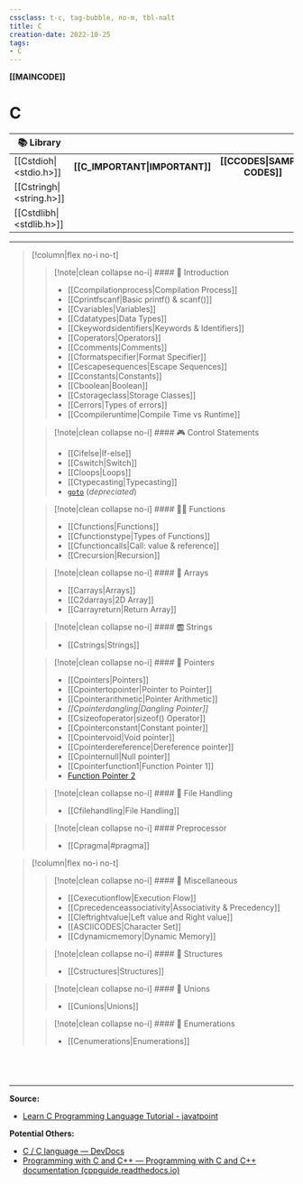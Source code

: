 ```yaml
---
cssclass: t-c, tag-bubble, no-m, tbl-nalt
title: C
creation-date: 2022-10-25
tags:
- C
---
```

**[[MAINCODE]]**

# C
| <center>📚 Library</center> |                                                 |                                               |
| --------------------------- | ----------------------------------------------- | --------------------------------------------- |
| [[Cstdioh\|<stdio.h>]]      | **<center>[[C_IMPORTANT\|IMPORTANT]]</center>** | **<center>[[CCODES\|SAMPLE CODES]]</center>** | 
| [[Cstringh\|<string.h>]]    |                                                 |                                               |
| [[Cstdlibh\|<stdlib.h>]]    |                                                 |                                               |

---
>[!column|flex no-i no-t]
>>[!note|clean collapse no-i] #### 📙 Introduction
>>- [[Ccompilationprocess|Compilation Process]]
>>- [[Cprintfscanf|Basic printf() & scanf()]]
>>- [[Cvariables|Variables]]
>>- [[Cdatatypes|Data Types]]
>>- [[Ckeywordsidentifiers|Keywords & Identifiers]]
>>- [[Coperators|Operators]]
>>- [[Ccomments|Comments]]
>>- [[Cformatspecifier|Format Specifier]]
>>- [[Cescapesequences|Escape Sequences]]
>>- [[Cconstants|Constants]]
>>- [[Cboolean|Boolean]]
>>- [[Cstorageclass|Storage Classes]]
>>- [[Cerrors|Types of errors]]
>>- [[Ccompileruntime|Compile Time vs Runtime]]
>
>>[!note|clean collapse no-i] #### 🎮 Control Statements
>>- [[Cifelse|If-else]]
>>- [[Cswitch|Switch]]
>>- [[Cloops|Loops]]
>>- [[Ctypecasting|Typecasting]]
>>- [`goto`](Cgoto.md) (*depreciated*)
>
>>[!note|clean collapse no-i] #### 👷‍♂️ Functions
>>- [[Cfunctions|Functions]]
>>- [[Cfunctionstype|Types of Functions]]
>>- [[Cfunctioncalls|Call: value & reference]]
>>- [[Crecursion|Recursion]]
>
>>[!note|clean collapse no-i] #### 🔢 Arrays
>>- [[Carrays|Arrays]]
>>- [[C2darrays|2D Array]]
>>- [[Carrayreturn|Return Array]]
>
>>[!note|clean collapse no-i] #### 🆎 Strings
>>- [[Cstrings|Strings]]
>
>>[!note|clean collapse no-i] #### 🎯 Pointers
>>- [[Cpointers|Pointers]]
>>- [[Cpointertopointer|Pointer to Pointer]]
>>- [[Cpointerarithmetic|Pointer Arithmetic]]
>>- *[[Cpointerdangling|Dangling Pointer]]*
>>- [[Csizeofoperator|sizeof() Operator]]
>>- [[Cpointerconstant|Constant pointer]]
>>- [[Cpointervoid|Void pointer]]
>>- [[Cpointerdereference|Dereference pointer]]
>>- [[Cpointernull|Null pointer]]
>>- [[Cpointerfunction1|Function Pointer 1]]
>>- [Function Pointer 2](Cpointerfunction2.md)
>
>>[!note|clean collapse no-i] #### 📂 File Handling
>>- [[Cfilehandling|File Handling]]
>
>>[!note|clean collapse no-i] #### Preprocessor
>>- [[Cpragma|#pragma]]

>[!column|flex no-i no-t]
>>[!note|clean collapse no-i] #### 🌌 Miscellaneous
>>- [[Cexecutionflow|Execution Flow]]
>>- [[Cprecedenceassociativity|Associativity & Precedency]]
>>- [[Cleftrightvalue|Left value and Right value]]
>>- [[ASCIICODES|Character Set]]
>>- [[Cdynamicmemory|Dynamic Memory]]
>
>>[!note|clean collapse no-i] #### 🏨 Structures
>>- [[Cstructures|Structures]]
>
>>[!note|clean collapse no-i] #### 🏦 Unions
>>- [[Cunions|Unions]]
>
>>[!note|clean collapse no-i] #### 🏡 Enumerations
>>- [[Cenumerations|Enumerations]]
# 

<br>

---
**Source:**
- [Learn C Programming Language Tutorial - javatpoint](https://www.javatpoint.com/c-programming-language-tutorial)

**Potential Others:**
- [C / C language — DevDocs](https://devdocs.io/c/language)
- [Programming with C and C++ — Programming with C and C++ documentation (cppguide.readthedocs.io)](https://cppguide.readthedocs.io/en/latest/index.html)